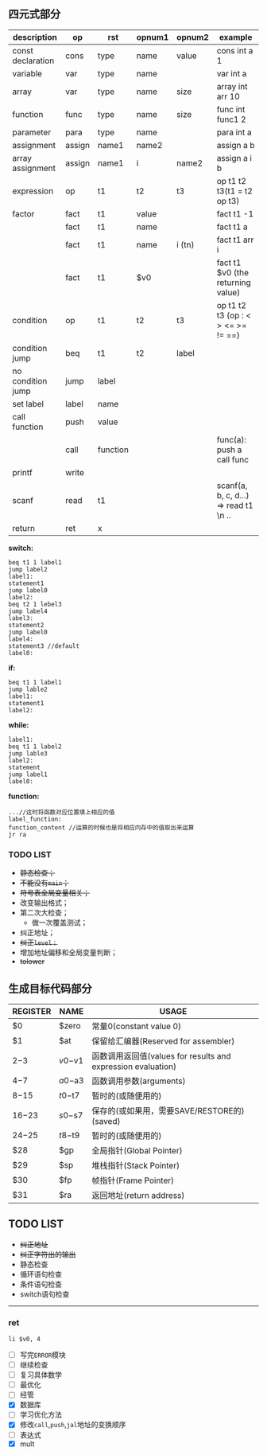 ## 四元式部分
| description       | op     | rst      | opnum1 | opnum2 | example                               |
| ----------------- | ------ | -------- | ------ | ------ | ------------------------------------- |
| const declaration | cons   | type     | name   | value  | cons int a 1                          |
| variable          | var    | type     | name   |        | var int a                             |
| array             | var    | type     | name   | size   | array int arr 10                      |
| function          | func   | type     | name   | size   | func int func1 2                      |
| parameter         | para   | type     | name   |        | para int a                            |
| assignment        | assign | name1    | name2  |        | assign a b                            |
| array assignment  | assign | name1    | i      | name2  | assign a i b                          |
| expression        | op     | t1       | t2     | t3     | op t1 t2 t3(t1 = t2 op t3)            |
| factor            | fact   | t1       | value  |        | fact t1 -1                            |
|                   | fact   | t1       | name   |        | fact t1 a                             |
|                   | fact   | t1       | name   | i (tn) | fact t1 arr i                         |
|                   | fact   | t1       | $v0    |        | fact t1 $v0 (the returning value)     |
| condition         | op     | t1       | t2     | t3     | op t1 t2 t3 (op : < > <= >= != ==)    |
| condition jump    | beq    | t1       | t2     | label  |                                       |
| no condition jump | jump   | label    |        |        |                                       |
| set label         | label  | name     |        |        |                                       |
| call function     | push   | value    |        |        |                                       |
|                   | call   | function |        |        | func(a): push a  call func            |
| printf            | write  |          |        |        |                                       |
| scanf             | read   | t1       |        |        | scanf(a, b, c, d...) => read t1 \n .. |
| return            | ret    | x        |        |        |                                       |

**switch:**

```assembly
beq t1 1 label1
jump label2
label1:
statement1
jump label0
label2:
beq t2 1 lebel3
jump label4
label3:
statement2
jump label0
label4:
statement3 //default
label0:

```

**if:**

```assembly
beq t1 1 label1
jump lable2
label1:
statement1
label2:

```

**while:**

```assembly
label1:
beq t1 1 label2
jump lable3
label2:
statement
jump label1
label0:

```

**function:**

```assembly
...//这时将函数对应位置填上相应的值
label_function: 
function_content //运算的时候也是将相应内存中的值取出来运算
jr ra
```

### TODO LIST

- ~~静态检查；~~
- ~~不能没有`main`；~~
- ~~符号表全局变量相关；~~
- 改变输出格式；
- 第二次大检查；
  - 做一次覆盖测试；
- 纠正地址；
- ~~纠正`level；`~~
- 增加地址偏移和全局变量判断；
- ~~tolower~~

## 生成目标代码部分

| REGISTER | NAME    | USAGE                                                        |
| -------- | ------- | ------------------------------------------------------------ |
| $0       | $zero   | 常量0(constant value 0)                                      |
| $1       | $at     | 保留给汇编器(Reserved for assembler)                         |
| $2-$3    | $v0-$v1 | 函数调用返回值(values for results and expression evaluation) |
| $4-$7    | $a0-$a3 | 函数调用参数(arguments)                                      |
| $8-$15   | $t0-$t7 | 暂时的(或随便用的)                                           |
| $16-$23  | $s0-$s7 | 保存的(或如果用，需要SAVE/RESTORE的)(saved)                  |
| $24-$25  | $t8-$t9 | 暂时的(或随便用的)                                           |
| $28      | $gp     | 全局指针(Global Pointer)                                     |
| $29      | $sp     | 堆栈指针(Stack Pointer)                                      |
| $30      | $fp     | 帧指针(Frame Pointer)                                        |
| $31      | $ra     | 返回地址(return address)                                     |

## TODO LIST

- ~~纠正地址~~
- ~~纠正字符出的输出~~
- 静态检查
- 循环语句检查
- 条件语句检查
- switch语句检查

---

### ret

```assembly
li $v0, 4
```

- [ ] 写完`ERROR`模块
- [ ] 继续检查
- [ ] 复习具体数学
- [ ] 最优化
- [ ] 经管
- [x] 数据库
- [ ] 学习优化方法
- [x] 修改`call`,`push`,`jal`地址的变换顺序
- [ ] 表达式
- [x] mult
